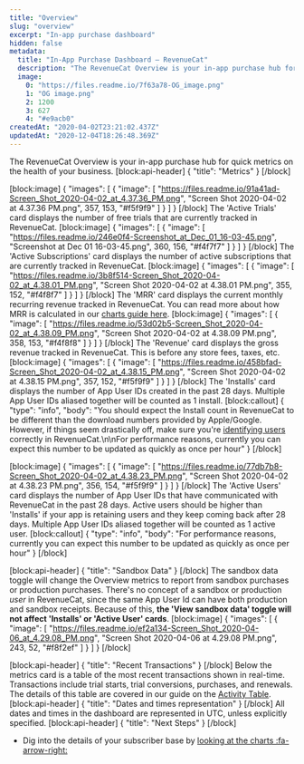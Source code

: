 ```yaml
---
title: "Overview"
slug: "overview"
excerpt: "In-app purchase dashboard"
hidden: false
metadata: 
  title: "In-App Purchase Dashboard – RevenueCat"
  description: "The RevenueCat Overview is your in-app purchase hub for quick metrics on the health of your business."
  image: 
    0: "https://files.readme.io/7f63a78-OG_image.png"
    1: "OG image.png"
    2: 1200
    3: 627
    4: "#e9acb0"
createdAt: "2020-04-02T23:21:02.437Z"
updatedAt: "2020-12-04T18:26:48.369Z"
---
```

The RevenueCat Overview is your in-app purchase hub for quick metrics on the health of your business. 
[block:api-header]
{
  "title": "Metrics"
}
[/block]

[block:image]
{
  "images": [
    {
      "image": [
        "https://files.readme.io/91a41ad-Screen_Shot_2020-04-02_at_4.37.36_PM.png",
        "Screen Shot 2020-04-02 at 4.37.36 PM.png",
        357,
        153,
        "#f5f9f9"
      ]
    }
  ]
}
[/block]
The 'Active Trials' card displays the number of free trials that are currently tracked in RevenueCat.
[block:image]
{
  "images": [
    {
      "image": [
        "https://files.readme.io/246e0f4-Screenshot_at_Dec_01_16-03-45.png",
        "Screenshot at Dec 01 16-03-45.png",
        360,
        156,
        "#f4f7f7"
      ]
    }
  ]
}
[/block]
The 'Active Subscriptions' card displays the number of active subscriptions that are currently tracked in RevenueCat.
[block:image]
{
  "images": [
    {
      "image": [
        "https://files.readme.io/3b8f514-Screen_Shot_2020-04-02_at_4.38.01_PM.png",
        "Screen Shot 2020-04-02 at 4.38.01 PM.png",
        355,
        152,
        "#f4f8f7"
      ]
    }
  ]
}
[/block]
The 'MRR' card displays the current monthly recurring revenue tracked in RevenueCat. You can read more about how MRR is calculated in our [charts guide here](doc:charts#section-monthly-recurring-revenue).
[block:image]
{
  "images": [
    {
      "image": [
        "https://files.readme.io/53d02b5-Screen_Shot_2020-04-02_at_4.38.09_PM.png",
        "Screen Shot 2020-04-02 at 4.38.09 PM.png",
        358,
        153,
        "#f4f8f8"
      ]
    }
  ]
}
[/block]
The 'Revenue' card displays the gross revenue tracked in RevenueCat. This is before any store fees, taxes, etc.
[block:image]
{
  "images": [
    {
      "image": [
        "https://files.readme.io/458bfad-Screen_Shot_2020-04-02_at_4.38.15_PM.png",
        "Screen Shot 2020-04-02 at 4.38.15 PM.png",
        357,
        152,
        "#f5f9f9"
      ]
    }
  ]
}
[/block]
The 'Installs' card displays the number of App User IDs created in the past 28 days. Multiple App User IDs aliased together will be counted as 1 install.
[block:callout]
{
  "type": "info",
  "body": "You should expect the Install count in RevenueCat to be different than the download numbers provided by Apple/Google. However, if things seem drastically off, make sure you're [identifying users](doc:user-ids) correctly in RevenueCat.\n\nFor performance reasons, currently you can expect this number to be updated as quickly as once per hour"
}
[/block]

[block:image]
{
  "images": [
    {
      "image": [
        "https://files.readme.io/77db7b8-Screen_Shot_2020-04-02_at_4.38.23_PM.png",
        "Screen Shot 2020-04-02 at 4.38.23 PM.png",
        356,
        154,
        "#f5f9f9"
      ]
    }
  ]
}
[/block]
The 'Active Users' card displays the number of App User IDs that have communicated with RevenueCat in the past 28 days. Active users should be higher than 'Installs' if your app is retaining users and they keep coming back after 28 days. Multiple App User IDs aliased together will be counted as 1 active user.
[block:callout]
{
  "type": "info",
  "body": "For performance reasons, currently you can expect this number to be updated as quickly as once per hour"
}
[/block]

[block:api-header]
{
  "title": "Sandbox Data"
}
[/block]
The sandbox data toggle will change the Overview metrics to report from sandbox purchases or production purchases. There's no concept of a sandbox or production *user* in RevenueCat, since the same App User Id can have both production and sandbox receipts. Because of this, **the 'View sandbox data' toggle will not affect 'Installs' or 'Active User' cards**. 
[block:image]
{
  "images": [
    {
      "image": [
        "https://files.readme.io/ef2a134-Screen_Shot_2020-04-06_at_4.29.08_PM.png",
        "Screen Shot 2020-04-06 at 4.29.08 PM.png",
        243,
        52,
        "#f8f2ef"
      ]
    }
  ]
}
[/block]

[block:api-header]
{
  "title": "Recent Transactions"
}
[/block]
Below the metrics card is a table of the most recent transactions shown in real-time. Transactions include trial starts, trial conversions, purchases, and renewals. The details of this table are covered in our guide on the [Activity Table](doc:activity).
[block:api-header]
{
  "title": "Dates and times representation"
}
[/block]
All dates and times in the dashboard are represented in UTC, unless explicitly specified.
[block:api-header]
{
  "title": "Next Steps"
}
[/block]
* Dig into the details of your subscriber base by [looking at the charts :fa-arrow-right:](doc:charts)